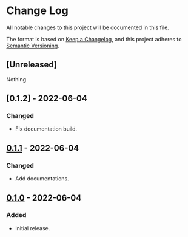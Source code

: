 # Change Log
All notable changes to this project will be documented in this file.

The format is based on [Keep a Changelog](https://keepachangelog.com/en/1.0.0/),
and this project adheres to [Semantic Versioning](https://semver.org/spec/v2.0.0.html).

## [Unreleased]
Nothing

## [0.1.2] - 2022-06-04
### Changed
- Fix documentation build.

## [0.1.1] - 2022-06-04
### Changed
- Add documentations.

## [0.1.0] - 2022-06-04
### Added
- Initial release.

[0.1.1]: https://github.com/MatchaChoco010/yew-style-in-rs/compare/v0.1.1...v0.1.2
[0.1.1]: https://github.com/MatchaChoco010/yew-style-in-rs/compare/v0.1.0...v0.1.1
[0.1.0]: https://github.com/MatchaChoco010/yew-style-in-rs/tree/v0.1.0
